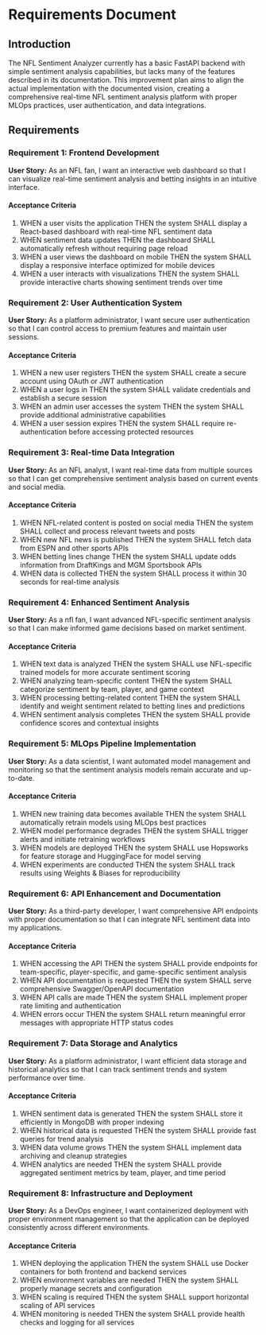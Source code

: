 # Requirements Document

## Introduction

The NFL Sentiment Analyzer currently has a basic FastAPI backend with simple sentiment analysis capabilities, but lacks many of the features described in its documentation. This improvement plan aims to align the actual implementation with the documented vision, creating a comprehensive real-time NFL sentiment analysis platform with proper MLOps practices, user authentication, and data integrations.

## Requirements

### Requirement 1: Frontend Development

**User Story:** As an NFL fan, I want an interactive web dashboard so that I can visualize real-time sentiment analysis and betting insights in an intuitive interface.

#### Acceptance Criteria

1. WHEN a user visits the application THEN the system SHALL display a React-based dashboard with real-time NFL sentiment data
2. WHEN sentiment data updates THEN the dashboard SHALL automatically refresh without requiring page reload
3. WHEN a user views the dashboard on mobile THEN the system SHALL display a responsive interface optimized for mobile devices
4. WHEN a user interacts with visualizations THEN the system SHALL provide interactive charts showing sentiment trends over time

### Requirement 2: User Authentication System

**User Story:** As a platform administrator, I want secure user authentication so that I can control access to premium features and maintain user sessions.

#### Acceptance Criteria

1. WHEN a new user registers THEN the system SHALL create a secure account using OAuth or JWT authentication
2. WHEN a user logs in THEN the system SHALL validate credentials and establish a secure session
3. WHEN an admin user accesses the system THEN the system SHALL provide additional administrative capabilities
4. WHEN a user session expires THEN the system SHALL require re-authentication before accessing protected resources

### Requirement 3: Real-time Data Integration

**User Story:** As an NFL analyst, I want real-time data from multiple sources so that I can get comprehensive sentiment analysis based on current events and social media.

#### Acceptance Criteria

1. WHEN NFL-related content is posted on social media THEN the system SHALL collect and process relevant tweets and posts
2. WHEN new NFL news is published THEN the system SHALL fetch data from ESPN and other sports APIs
3. WHEN betting lines change THEN the system SHALL update odds information from DraftKings and MGM Sportsbook APIs
4. WHEN data is collected THEN the system SHALL process it within 30 seconds for real-time analysis

### Requirement 4: Enhanced Sentiment Analysis

**User Story:** As a nfl fan, I want advanced NFL-specific sentiment analysis so that I can make informed game decisions based on market sentiment.

#### Acceptance Criteria

1. WHEN text data is analyzed THEN the system SHALL use NFL-specific trained models for more accurate sentiment scoring
2. WHEN analyzing team-specific content THEN the system SHALL categorize sentiment by team, player, and game context
3. WHEN processing betting-related content THEN the system SHALL identify and weight sentiment related to betting lines and predictions
4. WHEN sentiment analysis completes THEN the system SHALL provide confidence scores and contextual insights

### Requirement 5: MLOps Pipeline Implementation

**User Story:** As a data scientist, I want automated model management and monitoring so that the sentiment analysis models remain accurate and up-to-date.

#### Acceptance Criteria

1. WHEN new training data becomes available THEN the system SHALL automatically retrain models using MLOps best practices
2. WHEN model performance degrades THEN the system SHALL trigger alerts and initiate retraining workflows
3. WHEN models are deployed THEN the system SHALL use Hopsworks for feature storage and HuggingFace for model serving
4. WHEN experiments are conducted THEN the system SHALL track results using Weights & Biases for reproducibility

### Requirement 6: API Enhancement and Documentation

**User Story:** As a third-party developer, I want comprehensive API endpoints with proper documentation so that I can integrate NFL sentiment data into my applications.

#### Acceptance Criteria

1. WHEN accessing the API THEN the system SHALL provide endpoints for team-specific, player-specific, and game-specific sentiment analysis
2. WHEN API documentation is requested THEN the system SHALL serve comprehensive Swagger/OpenAPI documentation
3. WHEN API calls are made THEN the system SHALL implement proper rate limiting and authentication
4. WHEN errors occur THEN the system SHALL return meaningful error messages with appropriate HTTP status codes

### Requirement 7: Data Storage and Analytics

**User Story:** As a platform administrator, I want efficient data storage and historical analytics so that I can track sentiment trends and system performance over time.

#### Acceptance Criteria

1. WHEN sentiment data is generated THEN the system SHALL store it efficiently in MongoDB with proper indexing
2. WHEN historical data is requested THEN the system SHALL provide fast queries for trend analysis
3. WHEN data volume grows THEN the system SHALL implement data archiving and cleanup strategies
4. WHEN analytics are needed THEN the system SHALL provide aggregated sentiment metrics by team, player, and time period

### Requirement 8: Infrastructure and Deployment

**User Story:** As a DevOps engineer, I want containerized deployment with proper environment management so that the application can be deployed consistently across different environments.

#### Acceptance Criteria

1. WHEN deploying the application THEN the system SHALL use Docker containers for both frontend and backend services
2. WHEN environment variables are needed THEN the system SHALL properly manage secrets and configuration
3. WHEN scaling is required THEN the system SHALL support horizontal scaling of API services
4. WHEN monitoring is needed THEN the system SHALL provide health checks and logging for all services